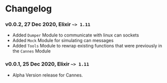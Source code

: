 Changelog
=========
### v0.0.2, 27 Dec 2020, Elixir `~> 1.11`
* Added `Dumper` Module to communicate with linux can sockets
* Added `Mock` Module for simulating can messages
* Added `Tools` Module to rewrap existing functions that were previously in the `Cannes` Module
### v0.0.1, 25 Dec 2020, Elixir `~> 1.11`
* Alpha Version release for Cannes.